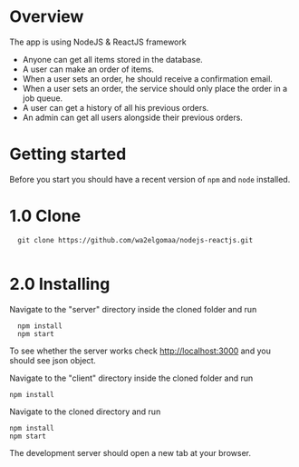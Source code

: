 # Overview
The app is using NodeJS & ReactJS framework 
- Anyone can get all items stored in the database.
- A user can make an order of items.
- When a user sets an order, he should receive a confirmation email.
- When a user sets an order, the service should only place the order in a job queue.
- A user can get a history of all his previous orders.
- An admin can get all users alongside their previous orders.


# Getting started
Before you start you should have a recent version of `npm` and `node`
installed.
# 1.0 Clone
```
  git clone https://github.com/wa2elgomaa/nodejs-reactjs.git
  
```
# 2.0 Installing 
Navigate to the "server" directory inside the cloned folder and run 
```
  npm install
  npm start
```
To see whether the server works check <http://localhost:3000> and you should see json object.

Navigate to the "client" directory inside the cloned folder and run 
```
npm install
```
Navigate to the cloned directory and run 
```
npm install
npm start
```
The development server should open a new tab at your browser.



